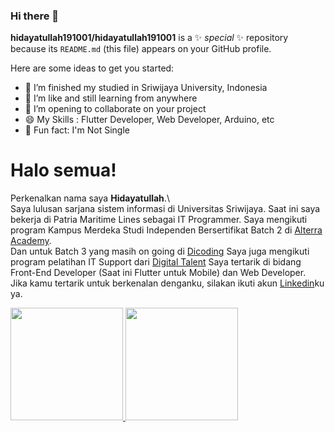 ### Hi there 👋


**hidayatullah191001/hidayatullah191001** is a ✨ _special_ ✨ repository because its `README.md` (this file) appears on your GitHub profile.

Here are some ideas to get you started:

- 🔭 I’m finished my studied in Sriwijaya University, Indonesia
- 🌱 I’m like and still learning from anywhere
- 👯 I’m opening to collaborate on your project
- 😄 My Skills : Flutter Developer, Web Developer, Arduino, etc 
- :revolving_hearts: Fun fact: I'm Not Single
  
# Halo semua! 
Perkenalkan nama saya **Hidayatullah**.\  
Saya lulusan sarjana sistem informasi di Universitas Sriwijaya. Saat ini saya bekerja di Patria Maritime Lines sebagai IT Programmer. 
Saya mengikuti program Kampus Merdeka Studi Independen Bersertifikat Batch 2 di [Alterra Academy](https://www.alta.id/).  
Dan untuk Batch 3 yang masih on going di [Dicoding](https://dicoding.com) 
Saya juga mengikuti program pelatihan IT Support dari [Digital Talent](https://digitalent.kominfo.go.id/) 
Saya tertarik di bidang Front-End Developer (Saat ini Flutter untuk Mobile) dan Web Developer.  
Jika kamu tertarik untuk berkenalan denganku, silakan ikuti akun [Linkedin](https:/www.linkedin.com/in/hidayatullah19/)ku ya.  
     
<p align="left">
  <a href="https://github.com/hidayatullah191001">
    <img height="180em" src="https://github-readme-stats-eight-theta.vercel.app/api?username=hidayatullah191001&show_icons=true&theme=algolia&include_all_commits=true&count_private=true"/>
    <img height="180em" src="https://github-readme-stats-eight-theta.vercel.app/api/top-langs/?username=hidayatullah191001&layout=compact&langs_count=8&theme=algolia"/>
  </a>
</p>
